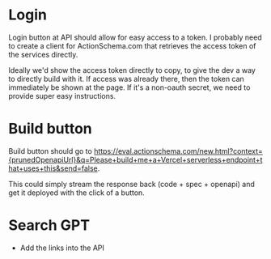 # Login

Login button at API should allow for easy access to a token. I probably need to create a client for ActionSchema.com that retrieves the access token of the services directly.

Ideally we'd show the access token directly to copy, to give the dev a way to directly build with it. If access was already there, then the token can immediately be shown at the page. If it's a non-oauth secret, we need to provide super easy instructions.

# Build button

Build button should go to https://eval.actionschema.com/new.html?context={prunedOpenapiUrl}&q=Please+build+me+a+Vercel+serverless+endpoint+that+uses+this&send=false.

This could simply stream the response back (code + spec + openapi) and get it deployed with the click of a button.

# Search GPT

- Add the links into the API

